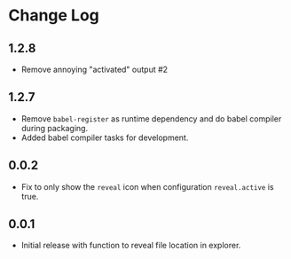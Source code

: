 # Change Log

## 1.2.8 
- Remove annoying "activated" output #2


## 1.2.7

- Remove `babel-register` as runtime dependency and do babel compiler during packaging. 
- Added babel compiler tasks for development.

## 0.0.2

- Fix to only show the `reveal` icon when configuration `reveal.active` is true.

## 0.0.1

- Initial release with function to reveal file location in explorer.